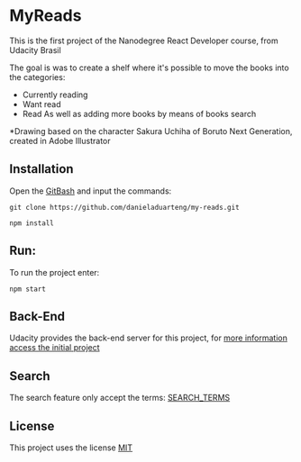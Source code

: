 # MyReads

This is the first project of the Nanodegree React Developer course, from Udacity Brasil

The goal is was to create a shelf where it's possible to move the books into the categories: 
- Currently reading
- Want read
- Read
As well as adding more books by means of books search

*Drawing based on the character Sakura Uchiha of Boruto Next Generation, 
created in Adobe Illustrator

## Installation
Open the [GitBash](https://git-scm.com/) and input the commands:

`git clone https://github.com/danieladuarteng/my-reads.git`

`npm install`

## Run:

To run the project enter:

`npm start`

## Back-End

Udacity provides the back-end server for this project, for 
[more information access the initial project](https://github.com/udacity/reactnd-project-myreads-starter)

## Search

The search feature only accept the terms: [SEARCH_TERMS](SEARCH_TERMS.md)

## License

This project uses the license [MIT](https://choosealicense.com/licenses/mit/)
